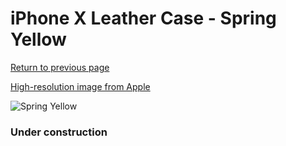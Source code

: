 # iPhone X Leather Case - Spring Yellow

[Return to previous page](/iphone_x)

[High-resolution image from Apple](https://store.storeimages.cdn-apple.com/8756/as-images.apple.com/is/MRGJ2?wid=4500&hei=4500&fmt=png)

<div style="width: 384px"><img src="/everypreview/MRGJ2.png" alt="Spring Yellow"></div>

### Under construction
